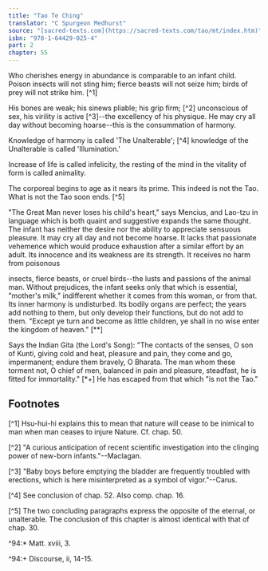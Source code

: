 ```yaml
---
title: "Tao Te Ching"
translator: "C Spurgeon Medhurst"
source: "[sacred-texts.com](https://sacred-texts.com/tao/mt/index.htm)"
isbn: "978-1-64429-025-4"
part: 2
chapter: 55
---
```

Who cherishes energy in abundance is comparable to an infant child. Poison insects will not sting him; fierce beasts will not seize him; birds of prey will not strike him. [^1]

His bones are weak; his sinews pliable; his grip firm; [^2] unconscious of sex, his virility is active [^3]--the excellency of his physique. He may cry all day without becoming hoarse--this is the consummation of harmony.

Knowledge of harmony is called 'The Unalterable'; [^4] knowledge of the Unalterable is called 'Illumination.'

Increase of life is called infelicity, the resting of the mind in the vitality of form is called animality.

The corporeal begins to age as it nears its prime. This indeed is not the Tao. What is not the Tao soon ends. [^5]

"The Great Man never loses his child's heart," says Mencius, and Lao-tzu in language which is both quaint and suggestive expands the same thought. The infant has neither the desire nor the ability to appreciate sensuous pleasure. It may cry all day and not become hoarse. It lacks that passionate vehemence which would produce exhaustion after a similar effort by an adult. Its innocence and its weakness are its strength. It receives no harm from poisonous

insects, fierce beasts, or cruel birds--the lusts and passions of the animal man. Without prejudices, the infant seeks only that which is essential, "mother's milk," indifferent whether it comes from this woman, or from that. Its inner harmony is undisturbed. Its bodily organs are perfect; the years add nothing to them, but only develop their functions, but do not add to them. "Except ye turn and become as little children, ye shall in no wise enter the kingdom of heaven." [**]

Says the Indian Gita (the Lord's Song): "The contacts of the senses, O son of Kunti, giving cold and heat, pleasure and pain, they come and go, impermanent; endure them bravely, O Bharata. The man whom these torment not, O chief of men, balanced in pain and pleasure, steadfast, he is fitted for immortality." [*+] He has escaped from that which "is not the Tao."

## Footnotes

[^1] Hsu-hui-hi explains this to mean that nature will cease to be inimical to man when man ceases to injure Nature. Cf. chap. 50.

[^2] "A curious anticipation of recent scientific investigation into the clinging power of new-born infants."--Maclagan.

[^3] "Baby boys before emptying the bladder are frequently troubled with erections, which is here misinterpreted as a symbol of vigor."--Carus.

[^4] See conclusion of chap. 52. Also comp. chap. 16.

[^5] The two concluding paragraphs express the opposite of the eternal, or unalterable. The conclusion of this chapter is almost identical with that of chap. 30.

^94:\* Matt. xviii, 3.

^94:+ Discourse, ii, 14-15.